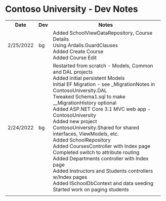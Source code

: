 # Contoso University - Dev Notes

<table>
    <tr>
        <th>Date</th><th>Dev</th>
		<th>Notes</th>
    </tr>
    <tr>
        <td>2/25/2022</td><td>bg</td>
		<td>
            Added SchoolViewDataRepository, Course Details<br/>
            Using Ardalis.GuardClauses<br/>
            Added Create Course<br/>
            Added Course Edit<br/>
		</td>
    </tr>
    <tr>
        <td>2/24/2022</td><td>bg</td>
		<td>
            Restarted from scratch - Models, Common and DAL projects<br/>
            Added initial persistent Models<br/>
            Initial EF Migration - 
            see _MigrationNotes in ContosoUniversity.DAL<br/>
            Tweaked Schema1.sql to make __MigrationHistory optional<br/>
            Added ASP.NET Core 3.1 MVC web app - ContosoUniversity<br/>
            Added new project ContosoUniversity.Shared for shared interfaces, ViewModels, etc.<br/>
            Added SchoolRepository<br/>
            Added CoursesController with Index page<br/>
            Completed switch to attribute routing<br/>
            Added Departments controller with Index page<br/>
            Added Instructors and Students controllers w/Index pages<br/>
            Added ISchoolDbContext and data seeding<br/>
            Started work on paging students<br/>
		</td>
    </tr>
    <tr>
        <td></td><td></td>
		<td>
		</td>
    </tr>
</table>
